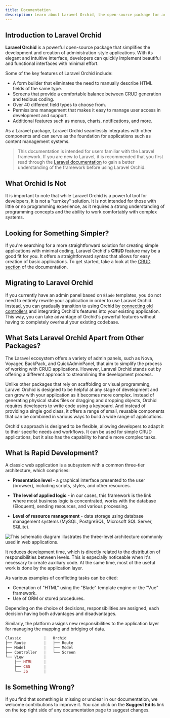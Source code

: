 ```yaml
---
title: Documentation
description: Learn about Laravel Orchid, the open-source package for accelerating the development of administration-style applications. Explore the documentation for features like permission management, notifications, attachments, form builder, charts, configuration, controllers, custom templates, display elements, form elements, Eloquent filters, global search with Scout, layers for grouping, and using icons and SVG icons in your project.
---
```


## Introduction to Laravel Orchid

**Laravel Orchid** is a powerful open-source package that simplifies the development and creation of administration-style applications. With its elegant and intuitive interface, developers can quickly implement beautiful and functional interfaces with minimal effort.


Some of the key features of Laravel Orchid include:

- A form builder that eliminates the need to manually describe HTML fields of the same type.
- Screens that provide a comfortable balance between CRUD generation and tedious coding.
- Over 40 different field types to choose from.
- Permissions management that makes it easy to manage user access in development and support.
- Additional features such as menus, charts, notifications, and more.


As a Laravel package, Laravel Orchid seamlessly integrates with other components and can serve as the foundation for applications such as content management systems.


> This documentation is intended for users familiar with the Laravel framework. If you are new to Laravel, it is recommended that you first read through the [Laravel documentation](https://laravel.com/docs/) to gain a better understanding of the framework before using Laravel Orchid.


## What Orchid Is Not

It is important to note that while Laravel Orchid is a powerful tool for developers, it is not a "turnkey" solution. It is not intended for those with little or no programming experience, as it requires a strong understanding of programming concepts and the ability to work comfortably with complex systems.

## Looking for Something Simpler?


If you're searching for a more straightforward solution for creating simple applications with minimal coding, Laravel Orchid's **CRUD** feature may be a good fit for you. It offers a straightforward syntax that allows for easy creation of basic applications. To get started, take a look at the [CRUD section](https://orchid.software/en/docs/packages/crud/#introduction) of the documentation.


## Migrating to Laravel Orchid

If you currently have an admin panel based on `Blade` templates, you do not need to entirely rewrite your application in order to use Laravel Orchid. Instead, you can gradually transition to using Orchid by [connecting old controllers](https://orchid.software/en/docs/controllers) and integrating Orchid's features into your existing application. This way, you can take advantage of Orchid's powerful features without having to completely overhaul your existing codebase.


## What Sets Laravel Orchid Apart from Other Packages?

The Laravel ecosystem offers a variety of admin panels, such as Nova, Voyager, BackPack, and QuickAdminPanel, that aim to simplify the process of working with CRUD applications. However, Laravel Orchid stands out by offering a different approach to streamlining the development process.

Unlike other packages that rely on scaffolding or visual programming, Laravel Orchid is designed to be helpful at any stage of development and can grow with your application as it becomes more complex. Instead of generating physical stubs files or dragging and dropping objects, Orchid requires developers to write code using a keyboard. And instead of providing a single god class, it offers a range of small, reusable components that can be combined in various ways to build a wide range of applications.

Orchid's approach is designed to be flexible, allowing developers to adapt it to their specific needs and workflows. It can be used for simple CRUD applications, but it also has the capability to handle more complex tasks. 


## What Is Rapid Development?

A classic web application is a subsystem with a common three-tier architecture, which comprises:

- **Presentation level** - a graphical interface presented to the user (browser), including scripts, styles, and other resources.

- **The level of applied logic** - in our cases, this framework is the link where most business logic is concentrated, works with the database (Eloquent), sending resources, and various processing.

- **Level of resource management** - data storage using database management systems (MySQL, PostgreSQL, Microsoft SQL Server, SQLite).

 
![This schematic diagram illustrates the three-level architecture commonly used in web applications.](/img/scheme/architecture.jpg)

It reduces development time, which is directly related to the distribution of responsibilities between levels. This is especially noticeable when it's necessary to create auxiliary code. At the same time, most of the useful work is done by the application layer.

As various examples of conflicting tasks can be cited:
- Generation of "HTML" using the "Blade" template engine or the "Vue" framework.
- Use of ORM or stored procedures.

Depending on the choice of decisions, responsibilities are assigned, each decision having both advantages and disadvantages.

Similarly, the platform assigns new responsibilities to the application layer for managing the mapping and bridging of data.

```php
Classic          |   Orchid
├── Route        |   ├── Route   
├── Model        |   ├── Model 
├── Controller   |   └── Screen
└── View         |
    ├── HTML     |
    ├── CSS      |
    └── JS       |
```



## Is Something Wrong?

If you find that something is missing or unclear in our documentation, we welcome contributions to improve it. You can click on the **Suggest Edits** link on the top right side of any documentation page to suggest changes.

